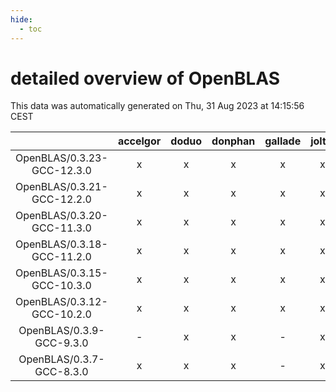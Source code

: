 ```yaml
---
hide:
  - toc
---
```


detailed overview of OpenBLAS
=============================


This data was automatically generated on Thu, 31 Aug 2023 at 14:15:56 CEST  

| |accelgor|doduo|donphan|gallade|joltik|skitty|swalot|victini|
| :---: | :---: | :---: | :---: | :---: | :---: | :---: | :---: | :---: |
|OpenBLAS/0.3.23-GCC-12.3.0|x|x|x|x|x|x|x|x|
|OpenBLAS/0.3.21-GCC-12.2.0|x|x|x|x|x|x|x|x|
|OpenBLAS/0.3.20-GCC-11.3.0|x|x|x|x|x|x|x|x|
|OpenBLAS/0.3.18-GCC-11.2.0|x|x|x|x|x|x|x|x|
|OpenBLAS/0.3.15-GCC-10.3.0|x|x|x|x|x|x|x|x|
|OpenBLAS/0.3.12-GCC-10.2.0|x|x|x|x|x|x|x|x|
|OpenBLAS/0.3.9-GCC-9.3.0|-|x|x|-|x|x|x|x|
|OpenBLAS/0.3.7-GCC-8.3.0|x|x|x|-|x|x|x|x|

